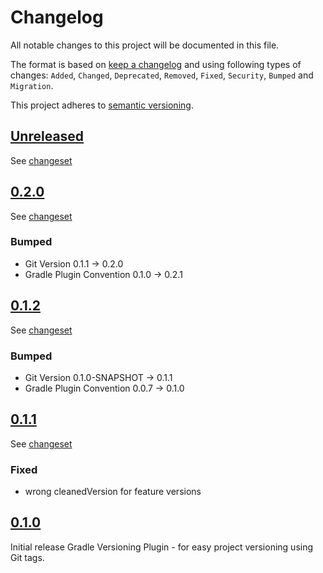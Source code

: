 # Changelog

All notable changes to this project will be documented in this file.

The format is based on [keep a changelog](http://keepachangelog.com/en/1.0.0/) and using following
types of changes: `Added`, `Changed`, `Deprecated`, `Removed`, `Fixed`, `Security`, `Bumped` and `Migration`.

This project adheres to [semantic versioning](http://semver.org/spec/v2.0.0.html).

## [Unreleased](https://github.com/bitfunk/gradle-plugins/releases/latest)

See [changeset](https://github.com/bitfunk/gradle-plugins/compare/plugin-tool-versioning@v0.2.0...main)

## [0.2.0](https://github.com/bitfunk/gradle-plugins/releases/tag/plugin-tool-versioning@v0.2.0)

See [changeset](https://github.com/bitfunk/gradle-plugins/compare/plugin-tool-versioning@v0.1.2...plugin-tool-versioning@v0.2.0)

### Bumped

- Git Version 0.1.1 -> 0.2.0
- Gradle Plugin Convention 0.1.0 -> 0.2.1

## [0.1.2](https://github.com/bitfunk/gradle-plugins/releases/tag/plugin-tool-versioning@v0.1.2)

See [changeset](https://github.com/bitfunk/gradle-plugins/compare/plugin-tool-versioning@v0.1.1...plugin-tool-versioning@v0.1.2)

### Bumped

- Git Version 0.1.0-SNAPSHOT -> 0.1.1
- Gradle Plugin Convention 0.0.7 -> 0.1.0

## [0.1.1](https://github.com/bitfunk/gradle-plugins/releases/tag/plugin-tool-versioning@v0.1.1)

See [changeset](https://github.com/bitfunk/gradle-plugins/compare/plugin-tool-versioning@v0.1.0...plugin-tool-versioning@v0.1.1)

### Fixed

- wrong cleanedVersion for feature versions

## [0.1.0](https://github.com/bitfunk/gradle-plugins/releases/tag/plugin-tool-versioning@v0.1.0)

Initial release Gradle Versioning Plugin - for easy project versioning using Git tags.
